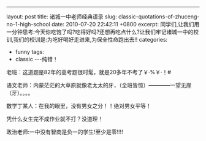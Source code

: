 ---
layout: post
title: 诸城一中老师经典语录
slug: classic-quotations-of-zhuceng-no-1-high-school
date: 2010-07-20 22:42:11 +0800
excerpt: 同学们,让我们用一分钟思考:今天你吃饱了吗?吃得好吗?还想再吃点什么?让我们牢记诸城一中的校训,我们的校训是:为吃好喝好走进来,为保全性命跑出去!!
categories:
- funny
tags:
- classic
---纯错！

老班：这道题是82年的高考题很时髦，就是20多年不考了￥·%￥·！#

语文老师：内蒙茫茫的大草原就像老太太的牙，（全班皆惊）————一望无崖（牙）。。。。

数学丁某人：在我的眼里，没有男女之分！！绝对男女平等！

凭什么女生完不成作业就不打？没道理！

政治老师:一中没有智商是负一的学生!至少是零!!!!
